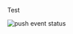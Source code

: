 Test

![push event status](https://github.com/miyaRyo226/github-actions-example/actions/workflows/learn-github-actions/badge.svg?event=push)

